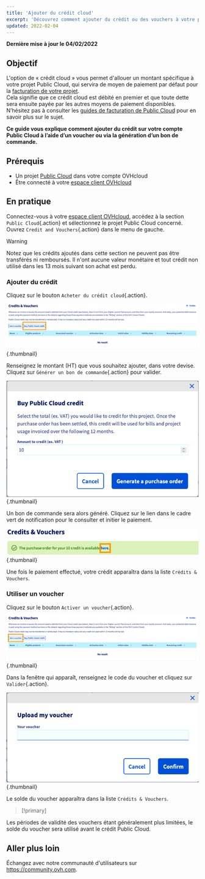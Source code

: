 ```yaml
---
title: 'Ajouter du crédit cloud'
excerpt: 'Découvrez comment ajouter du crédit ou des vouchers à votre projet Public Cloud'
updated: 2022-02-04
---
```


**Dernière mise à jour le 04/02/2022**

## Objectif

L'option de « crédit cloud » vous permet d'allouer un montant spécifique à votre projet Public Cloud, qui servira de moyen de paiement par défaut pour la [facturation de votre projet](/pages/public_cloud/compute/analyze_billing).<br>
Cela signifie que ce crédit cloud est débité en premier et que toute dette sera ensuite payée par les autres moyens de paiement disponibles. N’hésitez pas à consulter les [guides de facturation de Public Cloud](/products/account-and-service-management-managing-billing-payments-and-services) pour en savoir plus sur le sujet.

**Ce guide vous explique comment ajouter du crédit sur votre compte Public Cloud à l’aide d’un voucher ou via la génération d’un bon de commande.**

## Prérequis

- Un projet [Public Cloud](https://www.ovhcloud.com/fr/public-cloud/) dans votre compte OVHcloud
- Être connecté à votre [espace client OVHcloud](https://www.ovh.com/auth/?action=gotomanager&from=https://www.ovh.com/fr/&ovhSubsidiary=fr)

## En pratique

Connectez-vous à votre [espace client OVHcloud](https://www.ovh.com/auth/?action=gotomanager&from=https://www.ovh.com/fr/&ovhSubsidiary=fr), accédez à la section `Public Cloud`{.action} et sélectionnez le projet Public Cloud concerné. Ouvrez `Credit and Vouchers`{.action} dans le menu de gauche.

> [!warning]
>
Notez que les crédits ajoutés dans cette section ne peuvent pas être transférés ni remboursés. Il n'ont aucune valeur monétaire et tout crédit non utilisé dans les 13 mois suivant son achat est perdu.
>

### Ajouter du crédit

Cliquez sur le bouton `Acheter du crédit cloud`{.action}.

![addpubliccloudcredit](images/cloudcredit1.png){.thumbnail}

Renseignez le montant (HT) que vous souhaitez ajouter, dans votre devise. Cliquez sur `Générer un bon de commande`{.action} pour valider.

![addpubliccloudcredit](images/cloudcredit2.png){.thumbnail}

Un bon de commande sera alors généré. Cliquez sur le lien dans le cadre vert de notification pour le consulter et initier le paiement.

![addpubliccloudcredit](images/cloudcredit3.png){.thumbnail}

Une fois le paiement effectué, votre crédit apparaîtra dans la liste `Crédits & Vouchers`.

### Utiliser un voucher

Cliquez sur le bouton `Activer un voucher`{.action}.

![addpubliccloudcredit](images/voucher1.png){.thumbnail}

Dans la fenêtre qui apparaît, renseignez le code du voucher et cliquez sur `Valider`{.action}.

![addpubliccloudcredit](images/voucher2.png){.thumbnail}

Le solde du voucher apparaîtra dans la liste `Crédits & Vouchers`.

> [!primary]
>
Les périodes de validité des vouchers étant généralement plus limitées, le solde du voucher sera utilisé avant le crédit Public Cloud.
>

## Aller plus loin

Échangez avec notre communauté d'utilisateurs sur <https://community.ovh.com>.
